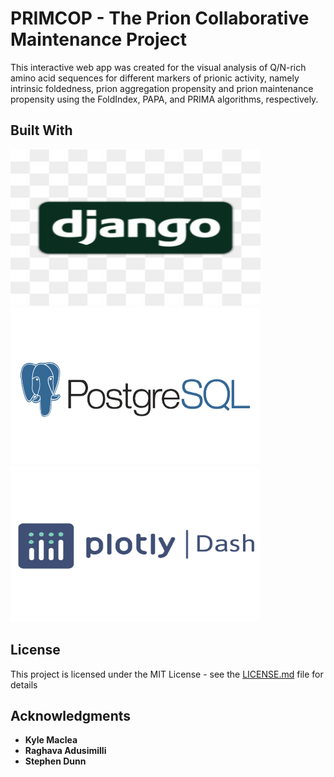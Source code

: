 # PRIMCOP - The Prion Collaborative Maintenance Project

This interactive web app was created for the visual analysis of Q/N-rich amino acid sequences for different markers of prionic activity, namely intrinsic foldedness, prion aggregation propensity and prion maintenance propensity using the FoldIndex, PAPA, and PRIMA algorithms, respectively.

## Built With

<img width="400" height= "250" src="/images/logos/djangologo.jpg">
<img width="400" height= "250" src="/images/logos/pglogo.png">
<img width="400" height= "250" src="/images/logos/Plotly_Dash_logo.png">

## License

This project is licensed under the MIT License - see the [LICENSE.md](LICENSE.md) file for details

## Acknowledgments

- **Kyle Maclea**
- **Raghava Adusimilli**
- **Stephen Dunn**
